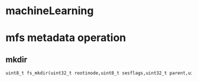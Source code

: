 machineLearning
===============

mfs metadata operation
======================
##  mkdir
```python
uint8_t fs_mkdir(uint32_t rootinode,uint8_t sesflags,uint32_t parent,uint16_t nleng,const uint8_t *name,uint16_t mode,uint32_t uid,uint32_t gid,uint32_t auid,uint32_t agid,uint8_t copysgid,uint32_t *inode,uint8_t attr[35]);
```
